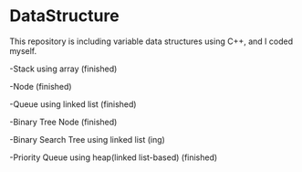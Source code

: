 # DataStructure
This repository is including variable data structures using C++, and I coded myself.

-Stack using array (finished)

-Node (finished)

-Queue using linked list (finished)

-Binary Tree Node (finished)

-Binary Search Tree using linked list (ing)

-Priority Queue using heap(linked list-based) (finished)

